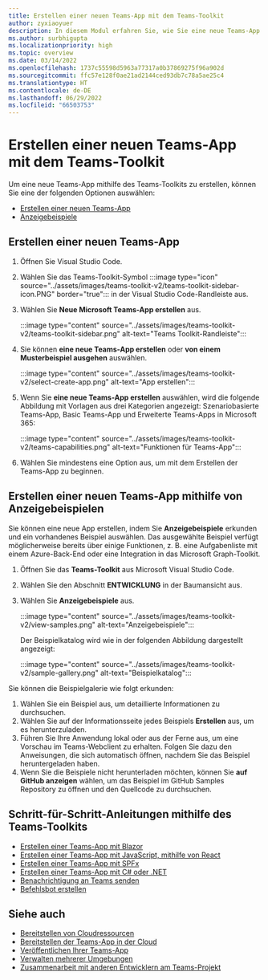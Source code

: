 ```yaml
---
title: Erstellen einer neuen Teams-App mit dem Teams-Toolkit
author: zyxiaoyuer
description: In diesem Modul erfahren Sie, wie Sie eine neue Teams-App mithilfe des Teams-Toolkits erstellen, eine neue Teams-App mithilfe von Ansichtsbeispielen erstellen.
ms.author: surbhigupta
ms.localizationpriority: high
ms.topic: overview
ms.date: 03/14/2022
ms.openlocfilehash: 1737c55598d5963a77317a0b37869275f96a902d
ms.sourcegitcommit: ffc57e128f0ae21ad2144ced93db7c78a5ae25c4
ms.translationtype: HT
ms.contentlocale: de-DE
ms.lasthandoff: 06/29/2022
ms.locfileid: "66503753"
---
```

# <a name="create-a-new-teams-app-using-teams-toolkit"></a>Erstellen einer neuen Teams-App mit dem Teams-Toolkit 

Um eine neue Teams-App mithilfe des Teams-Toolkits zu erstellen, können Sie eine der folgenden Optionen auswählen:

* [Erstellen einer neuen Teams-App](create-new-project.md#create-a-new-teams-app)
* [Anzeigebeispiele](create-new-project.md#create-a-new-teams-app-using-view-samples)

## <a name="create-a-new-teams-app"></a>Erstellen einer neuen Teams-App

1. Öffnen Sie Visual Studio Code.
1. Wählen Sie das Teams-Toolkit-Symbol :::image type="icon" source="../assets/images/teams-toolkit-v2/teams-toolkit-sidebar-icon.PNG" border="true"::: in der Visual Studio Code-Randleiste aus.
1. Wählen Sie **Neue Microsoft Teams-App erstellen** aus.

   :::image type="content" source="../assets/images/teams-toolkit-v2/teams-toolkit-sidebar.png" alt-text="Teams Toolkit-Randleiste":::

1. Sie können **eine neue Teams-App erstellen** oder **von einem Musterbeispiel ausgehen** auswählen.

   :::image type="content" source="../assets/images/teams-toolkit-v2/select-create-app.png" alt-text="App erstellen":::

1. Wenn Sie **eine neue Teams-App erstellen** auswählen, wird die folgende Abbildung mit Vorlagen aus drei Kategorien angezeigt: Szenariobasierte Teams-App, Basic Teams-App und Erweiterte Teams-Apps in Microsoft 365:

   :::image type="content" source="../assets/images/teams-toolkit-v2/teams-capabilities.png" alt-text="Funktionen für Teams-App":::

1. Wählen Sie mindestens eine Option aus, um mit dem Erstellen der Teams-App zu beginnen.

## <a name="create-a-new-teams-app-using-view-samples"></a>Erstellen einer neuen Teams-App mithilfe von Anzeigebeispielen

Sie können eine neue App erstellen, indem Sie **Anzeigebeispiele** erkunden und ein vorhandenes Beispiel auswählen. Das ausgewählte Beispiel verfügt möglicherweise bereits über einige Funktionen, z. B. eine Aufgabenliste mit einem Azure-Back-End oder eine Integration in das Microsoft Graph-Toolkit.

 1. Öffnen Sie das **Teams-Toolkit** aus Microsoft Visual Studio Code.
 1. Wählen Sie den Abschnitt **ENTWICKLUNG** in der Baumansicht aus.
 1. Wählen Sie **Anzeigebeispiele** aus. 

    :::image type="content" source="../assets/images/teams-toolkit-v2/view-samples.png" alt-text="Anzeigebeispiele":::

    Der Beispielkatalog wird wie in der folgenden Abbildung dargestellt angezeigt:

    :::image type="content" source="../assets/images/teams-toolkit-v2/sample-gallery.png" alt-text="Beispielkatalog":::

  Sie können die Beispielgalerie wie folgt erkunden:

  1. Wählen Sie ein Beispiel aus, um detaillierte Informationen zu durchsuchen.
  1. Wählen Sie auf der Informationsseite jedes Beispiels **Erstellen** aus, um es herunterzuladen. 
  1. Führen Sie Ihre Anwendung lokal oder aus der Ferne aus, um eine Vorschau im Teams-Webclient zu erhalten. Folgen Sie dazu den Anweisungen, die sich automatisch öffnen, nachdem Sie das Beispiel heruntergeladen haben.
  1. Wenn Sie die Beispiele nicht herunterladen möchten, können Sie **auf GitHub anzeigen** wählen, um das Beispiel im GitHub Samples Repository zu öffnen und den Quellcode zu durchsuchen.

## <a name="step-by-step-guides-using-teams-toolkit"></a>Schritt-für-Schritt-Anleitungen mithilfe des Teams-Toolkits

* [Erstellen einer Teams-App mit Blazor](../sbs-gs-blazorupdate.yml)
* [Erstellen einer Teams-App mit JavaScript, mithilfe von React](../sbs-gs-javascript.yml)
* [Erstellen einer Teams-App mit SPFx](../sbs-gs-spfx.yml)
* [Erstellen einer Teams-App mit C# oder .NET](../sbs-gs-csharp.yml)
* [Benachrichtigung an Teams senden](../sbs-gs-notificationbot.yml)
* [Befehlsbot erstellen](../sbs-gs-commandbot.yml)

## <a name="see-also"></a>Siehe auch

* [Bereitstellen von Cloudressourcen](provision.md)
* [Bereitstellen der Teams-App in der Cloud](deploy.md)
* [Veröffentlichen Ihrer Teams-App](../concepts/deploy-and-publish/appsource/publish.md)
* [Verwalten mehrerer Umgebungen](TeamsFx-multi-env.md)
* [Zusammenarbeit mit anderen Entwicklern am Teams-Projekt](TeamsFx-collaboration.md)
